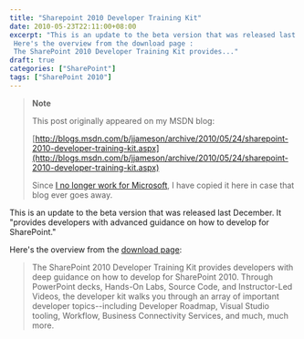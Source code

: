 ```yaml
---
title: "Sharepoint 2010 Developer Training Kit"
date: 2010-05-23T22:11:00+08:00
excerpt: "This is an update to the beta version that was released last December. It \"provides developers with advanced guidance on how to develop for SharePoint.\" 
 Here's the overview from the download page : 
 The SharePoint 2010 Developer Training Kit provides..."
draft: true
categories: ["SharePoint"]
tags: ["SharePoint 2010"]
---
```


> **Note**
> 
> This post originally appeared on my MSDN blog:
> 
> 
> [http://blogs.msdn.com/b/jjameson/archive/2010/05/24/sharepoint-2010-developer-training-kit.aspx](http://blogs.msdn.com/b/jjameson/archive/2010/05/24/sharepoint-2010-developer-training-kit.aspx)
> 
> Since [I no longer work for Microsoft](/blog/jjameson/2011/09/02/last-day-with-microsoft), I have copied it here in case that blog ever goes away.


This is an update to the beta version that was released last December. It "provides developers with advanced guidance on how to develop for SharePoint."

Here's the overview from the [download page](http://www.microsoft.com/downloads/details.aspx?FamilyID=83A80A0F-0906-4D7D-98E1-3DD6F58FF059&amp;displaylang=en):


> The SharePoint 2010 Developer Training Kit provides developers with deep guidance on how to develop for SharePoint 2010. Through PowerPoint decks, Hands-On Labs, Source Code, and Instructor-Led Videos, the developer kit walks you through an array of important developer topics--including Developer Roadmap, Visual Studio tooling, Workflow, Business Connectivity Services, and much, much more.

